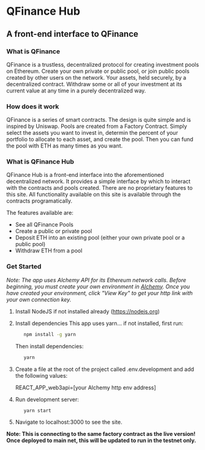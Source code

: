# QFinance Hub

## A front-end interface to QFinance

### What is QFinance

QFinance is a trustless, decentralized protocol for creating investment pools on Ethereum.
Create your own private or public pool, or join public pools created by other users on the network.
Your assets, held securely, by a decentralized contract. Withdraw some or all of your investment at its
current value at any time in a purely decentralized way.

### How does it work

QFinance is a series of smart contracts. The design is quite simple and is inspired by Uniswap. Pools are
created from a Factory Contract. Simply select the assets you want to invest in, determin the percent of
your portfolio to allocate to each asset, and create the pool. Then you can fund the pool with ETH as many times
as you want.

### What is QFinance Hub

QFinance Hub is a front-end interface into the aforementioned decentralized network. It provides a simple
interface by which to interact with the contracts and pools created. There are no proprietary features to this site.
All functionality available on this site is available through the contracts programatically.

The features available are:

* See all QFinance Pools
* Create a public or private pool
* Deposit ETH into an existing pool (either your own private pool or a public pool)
* Withdraw ETH from a pool

### Get Started

_Note: The app uses Alchemy API for its Ethereum network calls. Before beginning, you must create your own environment in [Alchemy](https://alchemyapi.io). Once you have created your environment, click "View Key" to get your http link with your own connection key._

1. Install NodeJS if not installed already (https://nodejs.org)
2. Install dependencies
   This app uses yarn... if not installed, first run:
   ```bash
      npm install -g yarn
   ```
   Then install dependencies:
   ```bash
      yarn
   ```
3. Create a file at the root of the project called .env.development and add the following values:
   
   REACT_APP_web3api=[your Alchemy http env address]

4. Run development server: 
   ```bash
      yarn start
   ```
5. Navigate to localhost:3000 to see the site.

**Note: This is connecting to the same factory contract as the live version! Once deployed to main net, this will be updated to run in the testnet only.**